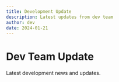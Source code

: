 ```yaml
---
title: Development Update
description: Latest updates from dev team
author: dev
date: 2024-01-21
---
```


# Dev Team Update

Latest development news and updates.
